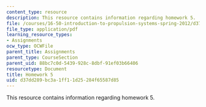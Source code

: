 ```yaml
---
content_type: resource
description: This resource contains information regarding homework 5.
file: /courses/16-50-introduction-to-propulsion-systems-spring-2012/d37dd289bc3a1ff11d25284f65587d85_MIT16_50S12_hw5.pdf
file_type: application/pdf
learning_resource_types:
- Assignments
ocw_type: OCWFile
parent_title: Assignments
parent_type: CourseSection
parent_uid: 88bc7c0d-5439-928c-8dbf-91ef03b66406
resourcetype: Document
title: Homework 5
uid: d37dd289-bc3a-1ff1-1d25-284f65587d85
---
```

This resource contains information regarding homework 5.

